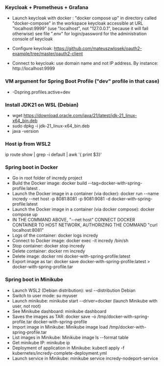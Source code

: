 ### Keycloak + Prometheus + Grafana

- Launch keycloak with docker : "docker compose up" in directory called "docker-compose" in the workspace
                                keycloak accessible at URL "localhost:9999"    (use "localhost", not "127.0.0.1", because it will fail otherwise)
                                see file ".env" for login/password for the administration console of keycloak
- Configure keycloak: https://github.com/mateuszwlosek/oauth2-example/tree/master/oauth2-client

- Connect to keycloak: use domain name and not IP address. By instance: http://localhost:9999

### VM argument for Spring Boot Profile ("dev" profile in that case)
- -Dspring.profiles.active=dev

### Install JDK21 on WSL (Debian)
- wget https://download.oracle.com/java/21/latest/jdk-21_linux-x64_bin.deb
- sudo dpkg -i jdk-21_linux-x64_bin.deb
- java -version

### Host ip from WSL2
ip route show | grep -i default | awk '{ print $3}'

### Spring boot in Docker
- Go in root folder of incredy project
- Build the Docker image: docker build --tag=docker-with-spring-profile:latest .
- Launch the Docker image in a container (via docker): docker run --name incredy --net host -p 8081:8081 -p 9081:9081 -d docker-with-spring-profile:latest
- Launch the Docker image in a container (via docker compose): docker compose up
- IN THE COMMAND ABOVE, "--net host" CONNECT DOCKER CONTAINER TO HOST NETWORK, AUTHORIZING THE COMMAND "curl localhost:8081"
- Logs of the container: docker logs incredy
- Connect to Docker image: docker exec -it incredy /bin/sh
- Stop container: docker stop incredy
- Delete container: docker rm incredy
- Delete image: docker rmi docker-with-spring-profile:latest
- Export image as tar: docker save docker-with-spring-profile:latest > docker-with-spring-profile.tar

### Spring boot in Minikube
- Launch WSL2 (Debian distribution): wsl --distribution Debian
- Switch to user mode: su myuser
- Launch minikube: minikube start --driver=docker   (launch Minikube with user, not root)
- See Minikube dashboard: minikube dashboard
- Saves the images as TAR: docker save -o /tmp/docker-with-spring-profile.tar docker-with-spring-profile
- Import image in Minikube: Minikube image load /tmp/docker-with-spring-profile.tar
- List images in Minikube: Minikube image ls --format table
- Get minikube IP: minikube ip
- Deployment of application in Minikube: kubectl apply -f kubernetes/incredy-complete-deployment.yml
- Launch service in Minikube: minikube service incredy-nodeport-service
 
 